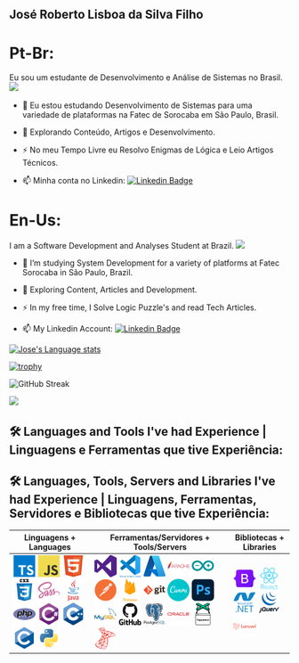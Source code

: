 ## José Roberto Lisboa da Silva Filho
<!--
Metrics Source
<picture>
  <img src="/github-metrics.svg" alt="Metrics">
</picture>
-->
<!--
Main
**Proceed15/Proceed15** is a ✨ _special_ ✨ repository because its `README.md` (this file) appears on your GitHub profile.

Here are some ideas to get you started:

- 🔭 I’m currently working on ...
- 🌱 I’m currently learning ...
- 👯 I’m looking to collaborate on ...
- 🤔 I’m looking for help with ...
- 💬 Ask me about ...
- 📫 How to reach me: ...
- 😄 Pronouns: ...
- ⚡ Fun fact: ...
-->
# Pt-Br:
Eu sou um estudante de Desenvolvimento e Análise de Sistemas no Brasil. <kbd><img src="https://i.giphy.com/3oKIPnAiaMCws8nOsE.webp" width="33"></kbd>

- :telescope: Eu estou estudando Desenvolvimento de Sistemas para uma variedade de plataformas na Fatec de Sorocaba em São Paulo, Brasil.

- :seedling: Explorando Conteúdo, Artigos e Desenvolvimento.

- :zap: No meu Tempo Livre eu Resolvo Enigmas de Lógica e Leio Artigos Técnicos.

- :mailbox: Minha conta no Linkedin: [![Linkedin Badge](https://img.shields.io/badge/-José-blue?style=flat&logo=Linkedin&logoColor=white)](https://br.linkedin.com/in/jos%C3%A9-roberto-lisboa-da-silva-filho-ab4b492a6)

# En-Us:
I am a Software Development and Analyses Student at Brazil. <kbd><img src="https://i.giphy.com/3oKIPnAiaMCws8nOsE.webp" width="33"></kbd>

- :telescope: I’m studying System Development for a variety of platforms at Fatec Sorocaba in São Paulo, Brazil.

- :seedling: Exploring Content, Articles and Development.

- :zap: In my free time, I Solve Logic Puzzle's and read Tech Articles.

- :mailbox: My Linkedin Account: [![Linkedin Badge](https://img.shields.io/badge/-Jose-blue?style=flat&logo=Linkedin&logoColor=white)](https://br.linkedin.com/in/jos%C3%A9-roberto-lisboa-da-silva-filho-ab4b492a6)

<div align="left"> 
<a href="https://github.com/anuraghazra/github-readme-stats#gh-light-mode-only">
<img height=300 src="https://github-readme-stats-git-masterrstaa-rickstaa.vercel.app/api/top-langs/?username=proceed15&layout=compact&langs_count=12&hide_border=true&role=owner,collaborator&theme=default#gh-light-mode-only" alt="Jose's Language stats" />
</a>
</div>

[![trophy](https://github-profile-trophy.vercel.app/?username=proceed15)](https://github.com/ryo-ma/github-profile-trophy)

<!--
![Proceed15's GitHub stats](https://github-readme-stats.vercel.app/api?username=Proceed15&show_icons=true&theme=transparent)
![Top Langs](https://github-readme-stats.vercel.app/api/top-langs/?username=Proceed15&layout=compact&theme=default)
-->

![GitHub Streak](http://github-readme-streak-stats.herokuapp.com?user=Proceed15&theme=blue-green&mode=weekly)

![](https://komarev.com/ghpvc/?username=proceed15)

## :hammer_and_wrench: Languages and Tools I've had Experience | Linguagens e Ferramentas que tive Experiência:

## :hammer_and_wrench: Languages, Tools, Servers and Libraries I've had Experience | Linguagens, Ferramentas, Servidores e Bibliotecas que tive Experiência:

| Linguagens + Languages | Ferramentas/Servidores + Tools/Servers | Bibliotecas + Libraries |
| --- | --- | --- |
| <img src="https://github.com/devicons/devicon/blob/master/icons/typescript/typescript-original.svg" title="TypeScript" alt="TypeScript" width="40" height="40"/>&nbsp;<img src="https://github.com/devicons/devicon/blob/master/icons/javascript/javascript-original.svg" title="JavaScript" alt="JavaScript" width="40" height="40"/>&nbsp;<img src="https://github.com/devicons/devicon/blob/master/icons/html5/html5-original.svg" title="HTML5" alt="HTML" width="40" height="40"/>&nbsp;<img src="https://github.com/devicons/devicon/blob/master/icons/css3/css3-original-wordmark.svg" title="CSS3" alt="CSS" width="40" height="40"/>&nbsp;<img src="https://github.com/devicons/devicon/blob/master/icons/sass/sass-original.svg" title="SASS" alt="SASS" width="40" height="40"/>&nbsp;<img src="https://github.com/devicons/devicon/blob/master/icons/java/java-original-wordmark.svg" title="Java" alt="Java" width="40" height="40"/>&nbsp;<img src="https://github.com/devicons/devicon/blob/master/icons/php/php-original.svg" title="PHP" alt="PHP" width="40" height="40"/>&nbsp;<img src="https://github.com/devicons/devicon/blob/master/icons/csharp/csharp-original.svg" title="CSharp" alt="CSharp" width="40" height="40"/>&nbsp;<img src="https://github.com/devicons/devicon/blob/master/icons/cplusplus/cplusplus-original.svg" title="C++" alt="C++" width="40" height="40"/>&nbsp;<img src="https://github.com/devicons/devicon/blob/master/icons/c/c-original.svg" title="C" alt="C" width="40" height="40"/>&nbsp;<img src="https://github.com/devicons/devicon/blob/master/icons/python/python-original.svg" title="Python" alt="Python" width="40" height="40"/> | <img src="https://github.com/devicons/devicon/blob/master/icons/visualstudio/visualstudio-plain.svg" title="Visual Studio" alt="Visual Studio" width="40" height="40"/>&nbsp;<img src="https://github.com/devicons/devicon/blob/master/icons/vscode/vscode-original-wordmark.svg" title="VSCode" alt="Visual Studio Code" width="40" height="40"/>&nbsp;<img src="https://github.com/devicons/devicon/blob/master/icons/azure/azure-original.svg" title="Azure" alt="Azure" width="40" height="40"/>&nbsp;<img src="https://github.com/devicons/devicon/blob/master/icons/apache/apache-original-wordmark.svg" title="Apache" alt="Apache Server" width="40" height="40"/>&nbsp;<img src="https://github.com/devicons/devicon/blob/master/icons/arduino/arduino-original.svg" title="Arduino" alt="Arduino" width="40" height="40"/>&nbsp;<img src="https://github.com/devicons/devicon/blob/master/icons/postman/postman-original.svg" title="Postman" alt="Postman" width="40" height="40"/>&nbsp;<img src="https://github.com/devicons/devicon/blob/master/icons/firebase/firebase-plain-wordmark.svg" title="Firebase" alt="Firebase" width="40" height="40"/>&nbsp;<img src="https://github.com/devicons/devicon/blob/master/icons/git/git-original-wordmark.svg" title="Git" alt="Git" width="40" height="40"/>&nbsp;<img src="https://github.com/devicons/devicon/blob/master/icons/canva/canva-original.svg" title="Canva" alt="Canva" width="40" height="40"/>&nbsp;<img src="https://github.com/devicons/devicon/blob/master/icons/photoshop/photoshop-original.svg" title="Photoshop" alt="Photoshop" width="40" height="40"/>&nbsp;<img src="https://github.com/devicons/devicon/blob/master/icons/mysql/mysql-original-wordmark.svg" title="MySQL" alt="MySQL" width="40" height="40"/>&nbsp;<img src="https://github.com/devicons/devicon/blob/master/icons/github/github-original-wordmark.svg" title="Github" alt="Github" width="40" height="40"/>&nbsp;<img src="https://github.com/devicons/devicon/blob/master/icons/postgresql/postgresql-original-wordmark.svg" title="PostgreSQL" alt="PostgreSQL" width="40" height="40"/>&nbsp;<img src="https://github.com/devicons/devicon/blob/master/icons/oracle/oracle-original.svg" title="Oracle" alt="Oracle" width="40" height="40"/>&nbsp;<img src="https://github.com/devicons/devicon/blob/master/icons/puppeteer/puppeteer-original.svg" title="Puppeteer" alt="Puppeteer" width="40" height="40"/>&nbsp;<img src="https://github.com/devicons/devicon/blob/master/icons/microsoftsqlserver/microsoftsqlserver-plain.svg" title="SQL Server" alt="SQL Server" width="40" height="40"/> | <img src="https://github.com/devicons/devicon/blob/master/icons/bootstrap/bootstrap-original.svg" title="Bootstrap" alt="Bootstrap" width="40" height="40"/>&nbsp;<img src="https://github.com/devicons/devicon/blob/master/icons/react/react-original-wordmark.svg" title="React" alt="React" width="40" height="40"/>&nbsp;<img src="https://github.com/devicons/devicon/blob/master/icons/dot-net/dot-net-plain-wordmark.svg" title=".NET" alt=".NET" width="40" height="40"/>&nbsp;<img src="https://github.com/devicons/devicon/blob/master/icons/jquery/jquery-original-wordmark.svg" title="jQuery" alt="jQuery" width="40" height="40"/>&nbsp;<img src="https://github.com/devicons/devicon/blob/master/icons/laravel/laravel-original-wordmark.svg" title="Laravel" alt="Laravel" width="40" height="40"/> |

